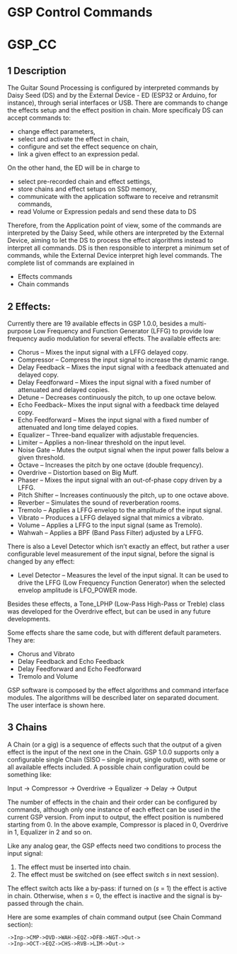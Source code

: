 # GSP Control Commands
# GSP_CC

## 1 Description 

The Guitar Sound Processing is configured by interpreted commands by Daisy Seed (DS) and by the External Device - ED (ESP32 or Arduino, for instance), through serial interfaces or USB. There are commands to change the effects setup and the effect position in chain. More specificaly DS can accept commands to:

-	change effect parameters,
-	select and activate the effect in chain,
-	configure and set the effect sequence on chain,
-	link a given effect to an expression pedal.

On the other hand, the ED will be in charge to

- select pre-recorded chain and effect settings,
-	store chains and effect setups on SSD memory,
-	communicate with the application software to receive and retransmit commands,
-	read Volume or Expression pedals and send these data to DS

Therefore, from the Application point of view, some of the commands are interpreted by the Daisy Seed, while others are interpreted by the External Device, aiming to let the DS to process the effect algorithms instead to interpret all commands. DS is then responsible to interpret a minimum set of commands, while the External Device interpret high level commands. The complete list of commands are explained in

- Effects commands
- Chain commands

## 2 Effects:

Currently there are 19 available effects in GSP 1.0.0, besides a multi-purpose Low Frequency and Function Generator (LFFG) to provide low frequency audio modulation for several effects. The available effects are:

-	Chorus – Mixes the input signal with a LFFG delayed copy.
-	Compressor – Compress the input signal to increase the dynamic range.
-	Delay Feedback – Mixes the input signal with a feedback attenuated and delayed copy.
-	Delay Feedforward – Mixes the input signal with a fixed number of attenuated and delayed copies.
-	Detune – Decreases continuously the pitch, to up one octave below.
-	Echo Feedback– Mixes the input signal with a feedback time delayed copy.
-	Echo Feedforward – Mixes the input signal with a fixed number of attenuated and long time delayed copies.
-	Equalizer – Three-band equalizer with adjustable frequencies.
-	Limiter – Applies a non-linear threshold on the input level.
-	Noise Gate – Mutes the output signal when the input power falls below a given threshold.
-	Octave – Increases the pitch by one octave (double frequency).
-	Overdrive – Distortion based on Big Muff.
-	Phaser – Mixes the input signal with an out-of-phase copy driven by a LFFG.
-	Pitch Shifter – Increases continuously the pitch, up to one octave above.
-	Reverber – Simulates the sound of reverberation rooms.
-	Tremolo – Applies a LFFG envelop to the amplitude of the input signal.
-	Vibrato – Produces a LFFG delayed signal that mimics a vibrato.
-	Volume – Applies a LFFG to the input signal (same as Tremolo).
-	Wahwah – Applies a BPF (Band Pass Filter) adjusted by a LFFG.

There is also a Level Detector which isn’t exactly an effect, but rather a user configurable level measurement of the input signal, before the signal is changed by any effect:

-	Level Detector – Measures the level of the input signal. It can be used to drive the LFFG (Low Frequency Function Generator) when the selected envelop amplitude is LFO_POWER mode.

Besides these effects, a Tone_LPHP (Low-Pass High-Pass or Treble) class was developed for the Overdrive effect, but can be used in any future developments.

Some effects share the same code, but with different default parameters. They are:

- Chorus and Vibrato
- Delay Feedback and Echo Feedback
- Delay Feedforward and Echo Feedforward
- Tremolo and Volume

GSP software is composed by the effect algorithms and command interface modules. The algorithms will be described later on separated document. The user interface is shown here.

## 3 Chains

A Chain (or a gig) is a sequence of effects such that the output of a given effect is the input of the next one in the Chain. GSP 1.0.0 supports only a configurable single Chain (SISO – single input, single output), with some or all available effects included. A possible chain configuration could be something like:

Input $\rightarrow$ Compressor $\rightarrow$ Overdrive $\rightarrow$ Equalizer $\rightarrow$ Delay $\rightarrow$ Output

The number of effects in the chain and their order can be configured by commands, although only one instance of each effect can be used in the current GSP version. From input to output, the effect position is numbered starting from 0. In the above example, Compressor is placed in 0, Overdrive in 1, Equalizer in 2 and so on.

Like any analog gear, the GSP effects need two conditions to process the input signal:

1)	The effect must be inserted into chain.
2)	The effect must be switched on (see effect switch *s* in next session).

The effect switch acts like a by-pass: if turned on (*s* = 1) the effect is active in chain. Otherwise, when *s* = 0, the effect is inactive and the signal is by-passed through the chain.

Here are some examples of chain command output (see Chain Command section):

```->Inp->CMP->OVD->WAH->EQZ->DFB->NGT->Out->``` <br>
```->Inp->OCT->EQZ->CHS->RVB->LIM->Out->```</br>

